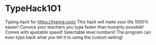# TypeHack1O1


Typing hack for https://typing.com/
This hack will make your life 1000% easier! 
Convice your teachers you type faster than humanly possible!
Comes with ajustable speed!
Selectable level numbers!
The program can even type back what you tell it to using the custom setting!